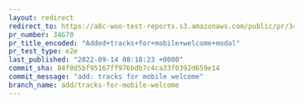 ```yaml
---
layout: redirect
redirect_to: https://a8c-woo-test-reports.s3.amazonaws.com/public/pr/34670/e2e/index.html
pr_number: 34670
pr_title_encoded: "Added+tracks+for+mobile+welcome+modal"
pr_test_type: e2e
last_published: "2022-09-14 08:18:23 +0000"
commit_sha: 84f0d5bf95167ff976bdb7c4ca33f0392d659e14
commit_message: "add: tracks for mobile welcome"
branch_name: add/tracks-for-mobile-welcome
---
```

